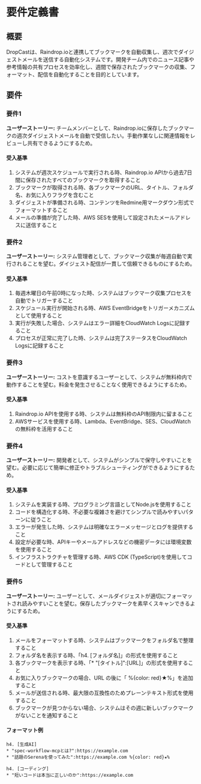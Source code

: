 # 要件定義書

## 概要

DropCastは、Raindrop.ioと連携してブックマークを自動収集し、週次でダイジェストメールを送信する自動化システムです。開発チーム内でのニュース記事や参考情報の共有プロセスを効率化し、週間で保存されたブックマークの収集、フォーマット、配信を自動化することを目的としています。

## 要件

### 要件1

**ユーザーストーリー:** チームメンバーとして、Raindrop.ioに保存したブックマークの週次ダイジェストメールを自動で受信したい。手動作業なしに関連情報をレビューし共有できるようにするため。

#### 受入基準

1. システムが週次スケジュールで実行される時、Raindrop.io APIから過去7日間に保存されたすべてのブックマークを取得すること
2. ブックマークが取得される時、各ブックマークのURL、タイトル、フォルダ名、お気に入りフラグを含むこと
3. ダイジェストが準備される時、コンテンツをRedmine用マークダウン形式でフォーマットすること
4. メールの準備が完了した時、AWS SESを使用して設定されたメールアドレスに送信すること

### 要件2

**ユーザーストーリー:** システム管理者として、ブックマーク収集が毎週自動で実行されることを望む。ダイジェスト配信が一貫して信頼できるものにするため。

#### 受入基準

1. 毎週木曜日の午前0時になった時、システムはブックマーク収集プロセスを自動でトリガーすること
2. スケジュール実行が開始される時、AWS EventBridgeをトリガーメカニズムとして使用すること
3. 実行が失敗した場合、システムはエラー詳細をCloudWatch Logsに記録すること
4. プロセスが正常に完了した時、システムは完了ステータスをCloudWatch Logsに記録すること

### 要件3

**ユーザーストーリー:** コストを意識するユーザーとして、システムが無料枠内で動作することを望む。料金を発生させることなく使用できるようにするため。

#### 受入基準

1. Raindrop.io APIを使用する時、システムは無料枠のAPI制限内に留まること
2. AWSサービスを使用する時、Lambda、EventBridge、SES、CloudWatchの無料枠を活用すること

### 要件4

**ユーザーストーリー:** 開発者として、システムがシンプルで保守しやすいことを望む。必要に応じて簡単に修正やトラブルシューティングができるようにするため。

#### 受入基準

1. システムを実装する時、プログラミング言語としてNode.jsを使用すること
2. コードを構造化する時、不必要な複雑さを避けてシンプルで読みやすいパターンに従うこと
3. エラーが発生した時、システムは明確なエラーメッセージとログを提供すること
4. 設定が必要な時、APIキーやメールアドレスなどの機密データには環境変数を使用すること
5. インフラストラクチャを管理する時、AWS CDK (TypeScript)を使用してコードとして管理すること

### 要件5

**ユーザーストーリー:** ユーザーとして、メールダイジェストが適切にフォーマットされ読みやすいことを望む。保存したブックマークを素早くスキャンできるようにするため。

#### 受入基準

1. メールをフォーマットする時、システムはブックマークをフォルダ名で整理すること
2. フォルダ名を表示する時、「h4. [フォルダ名]」の形式を使用すること
3. 各ブックマークを表示する時、「* "[タイトル]":[URL]」の形式を使用すること
4. お気に入りブックマークの場合、URL の後に「 %{color: red}★%」を追加すること
5. メールが送信される時、最大限の互換性のためプレーンテキスト形式を使用すること
6. ブックマークが見つからない場合、システムはその週に新しいブックマークがないことを通知すること

#### フォーマット例

```
h4. [生成AI]
* "spec-workflow-mcpとは?":https://example.com
* "話題のSerenaを使ってみた":https://example.com %{color: red}★%

h4. [コーディング]
* "短いコードは本当に正しいのか":https://example.com
```
